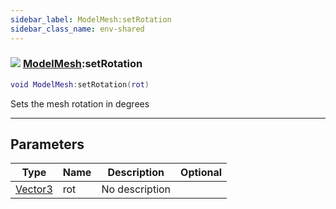 ```yaml
---
sidebar_label: ModelMesh:setRotation
sidebar_class_name: env-shared
---
```


### ![](/img/wiki/shared.png) [ModelMesh](../modelmesh/README.md):setRotation

```lua
void ModelMesh:setRotation(rot)
```

Sets the mesh rotation in degrees<br/>

-----------------
## Parameters

| Type   | Name | Description | Optional |
| ------ | ---- | ----------- | -------: |
| [Vector3](../vector3/README.md) | rot | No description |   |
